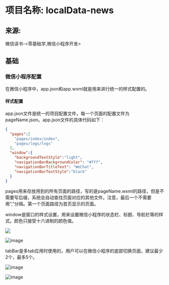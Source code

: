 # 项目名称: localData-news

## 来源:

微信读书-<零基础学,微信小程序开发>



## 基础

### 微信小程序配置

在微信小程序中，app.json和app.wxml就是用来进行统一的样式配置的。

#### 样式配置

app.json文件是统一的项目配置文件，每一个页面的配置文件为pageName.json。app.json文件的具体代码如下：

```json
{
  "pages":[
    "pages/index/index",
    "pages/logs/logs"
  ],
  "window":{
    "backgroundTextStyle":"light",
    "navigationBarBackgroundColor": "#fff",
    "navigationBarTitleText": "WeChat",
    "navigationBarTextStyle":"black"
  }
}
```

pages用来存放用到的所有页面的路径，写的是pageName.wxml的路径，但是不需要写后缀，系统会自动查找页面对应的其他文件。注意，最后一个不需要用“,”分隔。第一个页面路径为首页显示的页面。

window是窗口的样式设置，用来设置微信小程序的状态栏、标题、导航栏等的样式。颜色只接受十六进制的颜色值。

![](https://jsd.cdn.zzko.cn/gh/aotushi/image-hosting@master/documentation/image.3jxv81cwewu0.webp)



![image](https://jsd.cdn.zzko.cn/gh/aotushi/image-hosting@master/documentation/image.36n4vdpfn7u0.webp)

tabBar是多tab应用时使用的，用户可以在微信小程序的底部切换页面，建议最少2个，最多5个。

![image](https://jsd.cdn.zzko.cn/gh/aotushi/image-hosting@master/documentation/image.5vlz9n9yec00.webp)



![image](https://jsd.cdn.zzko.cn/gh/aotushi/image-hosting@master/documentation/image.yeoz44sb0kw.webp)

























































